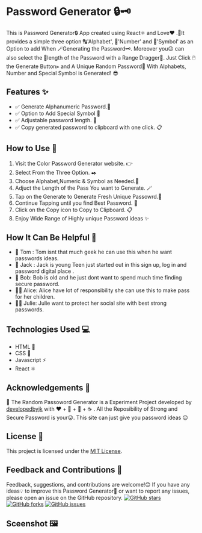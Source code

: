 # Password Generator 🔒🗝️

This is  Password Generator🔒 App created using React⚛️ and Love❤️ .🎀It provides a simple three option 🔠'Alphabet', 🔢'Number' and 🔣'Symbol' as an Option to add When 🪄Generating the Password🗝️. Moreover you😉  can also select the 📐length of the Password with a Range Dragger🧱. Just Click 🖱️the Generate Button⫸ and A Unique Random Password🔐 With Alphabets, Number and Special Symbol is Generated! 😎 

## Features ✨

- ✅ Generate Alphanumeric Password.🔮
- ✅ Option to Add Special Symbol 🔣
- ✅ Adjustable password length. 🎠
- ✅ Copy generated password to clipboard with one click. 📋


## How to Use 🚀

1. Visit the  Color Password Generator website. 👉  
2. Select From the Three Option. ✒️
3. Choose Alphabet,Numeric & Symbol as Needed.🔽
4. Adjuct the Length of the Pass You want to Generate. 🪄
5. Tap on the Generate to Generate Fresh Unique Passowrd.🔮
6. Continue Tapping until you find Best Password. 🔐
7. Click on the Copy icon to Copy to Clipboard. 📋
8. Enjoy Wide Range of Highly unique Password ideas ✨

## How It Can Be Helpful 🌟

- 👨 Tom : Tom isnt that much geek he can use this when he want passwords ideas.
- 🧒 Jack : Jack is young Teen just started out in this sign up, log in and password digital place .
- 🧔 Bob: Bob is old and he just dont want to spend much time finding secure password.
- 👩‍🦱 Alice: Alice have lot of responsibility she can use this to make pass for her children.
- 👩‍🦰 Julie: Julie want to protect her social site with best strong passwords.

## Technologies Used 💻

- HTML 📙
- CSS 📘
- Javascript ⚡
- React ⚛️

## Acknowledgements 🙏

📌 The Random  Passoword  Generator is a Experiment  Project developed by [developedbyjk](https://www.instagram.com/developedbyjk) with ❤️ + 🧠 + 🐞 + ☕ . 
All the Reposibility of Strong and Secure Password is your😜. This site can just give you password ideas 😉

## License 📄

This project is licensed under the [MIT License](LICENSE).

## Feedback and Contributions 📢

Feedback, suggestions, and contributions are welcome!😊 If you have any ideas💡 to improve this Password Generator🔐 or want to report any issues, please open an issue on the GitHub repository.
[![GitHub stars](https://img.shields.io/github/stars/developedbyjk/PasswordGenerator.svg?style=social)](https://github.com/developedbyjk/PasswordGenerator/stargazers)
[![GitHub forks](https://img.shields.io/github/forks/developedbyjk/PasswordGenerator.svg?style=social)](https://github.com/developedbyjk/PasswordGenerator/network/members)
[![GitHub issues](https://img.shields.io/github/issues/developedbyjk/PasswordGenerator.svg)](https://github.com/developedbyjk/PasswordGenerator/issues)

## Sceenshot 🖼️








